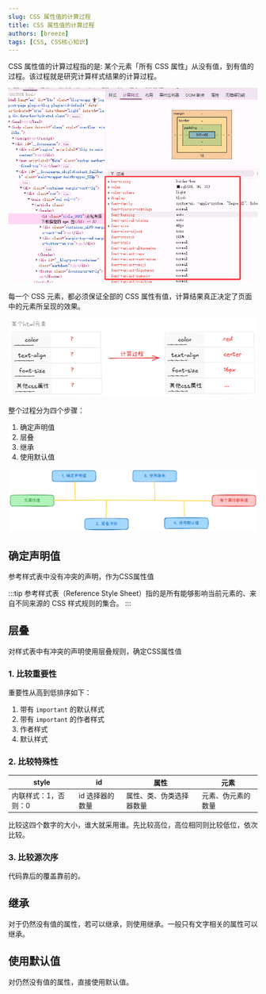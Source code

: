 ```yaml
---
slug: CSS 属性值的计算过程
title: CSS 属性值的计算过程
authors: [breeze]
tags: [CSS, CSS核心知识]
---
```


CSS 属性值的计算过程指的是: 某个元素「所有 CSS 属性」从没有值，到有值的过程。该过程就是研究计算样式结果的计算过程。

<!-- truncate -->

![浏览器开发者工具-计算样式](./image.png)

每一个 CSS 元素，都必须保证全部的 CSS 属性有值，计算结果真正决定了页面中的元素所呈现的效果。

![CSS属性计算过程](./image-1.png)

整个过程分为四个步骤：
1. 确定声明值
2. 层叠
3. 继承
4. 使用默认值

![计算过程的四个步骤](./image-2.png)


## 确定声明值
参考样式表中没有冲突的声明，作为CSS属性值

:::tip
​​参考样式表（Reference Style Sheet）​​ 指的是​​所有能够影响当前元素的、来自不同来源的 CSS 样式规则的集合​​。
:::

## 层叠
对样式表中有冲突的声明使用层叠规则，确定CSS属性值

### 1. 比较重要性
重要性从高到低排序如下：
1. 带有 `important` 的默认样式
2. 带有 `important` 的作者样式
3. 作者样式
4. 默认样式

### 2. 比较特殊性
| style                | id              | 属性                     | 元素               |
| -------------------- | --------------- | ------------------------ | ------------------ |
| 内联样式：1，否则：0 | id 选择器的数量 | 属性、类、伪类选择器数量 | 元素、伪元素的数量 |

比较这四个数字的大小，谁大就采用谁。先比较高位，高位相同则比较低位，依次比较。

### 3. 比较源次序
代码靠后的覆盖靠前的。

## 继承
对于仍然没有值的属性，若可以继承，则使用继承。一般只有文字相关的属性可以继承。

## 使用默认值
对仍然没有值的属性，直接使用默认值。
